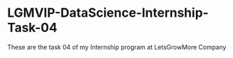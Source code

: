 # LGMVIP-DataScience-Internship-Task-04
These are the task 04 of my Internship program at LetsGrowMore Company
